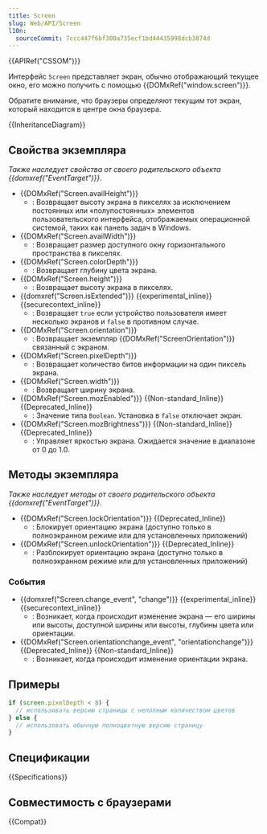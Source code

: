 ```yaml
---
title: Screen
slug: Web/API/Screen
l10n:
  sourceCommit: 7ccc447f6bf300a735ecf1bd44435998dcb3874d
---
```


{{APIRef("CSSOM")}}

Интерфейс `Screen` представляет экран, обычно отображающий текущее окно, его можно получить с помощью {{DOMxRef("window.screen")}}.

Обратите внимание, что браузеры определяют текущим тот экран, который находится в центре окна браузера.

{{InheritanceDiagram}}

## Свойства экземпляра

_Также наследует свойства от своего родительского объекта {{domxref("EventTarget")}}_.

- {{DOMxRef("Screen.availHeight")}}
  - : Возвращает высоту экрана в пикселях за исключением постоянных или «полупостоянных» элементов пользовательского интерфейса, отображаемых операционной системой, таких как панель задач в Windows.
- {{DOMxRef("Screen.availWidth")}}
  - : Возвращает размер доступного окну горизонтального пространства в пикселях.
- {{DOMxRef("Screen.colorDepth")}}
  - : Возвращает глубину цвета экрана.
- {{DOMxRef("Screen.height")}}
  - : Возвращает высоту экрана в пикселях.
- {{domxref("Screen.isExtended")}} {{experimental_inline}} {{securecontext_inline}}
  - : Возвращает `true` если устройство пользователя имеет несколько экранов и `false` в противном случае.
- {{DOMxRef("Screen.orientation")}}
  - : Возвращает экземпляр {{DOMxRef("ScreenOrientation")}} связанный с экраном.
- {{DOMxRef("Screen.pixelDepth")}}
  - : Возвращает количество битов информации на один пиксель экрана.
- {{DOMxRef("Screen.width")}}
  - : Возвращает ширину экрана.
- {{DOMxRef("Screen.mozEnabled")}} {{Non-standard_Inline}} {{Deprecated_Inline}}
  - : Значение типа `Boolean`. Установка в `false` отключает экран.
- {{DOMxRef("Screen.mozBrightness")}} {{Non-standard_Inline}} {{Deprecated_Inline}}
  - : Управляет яркостью экрана. Ожидается значение в диапазоне от 0 до 1.0.

## Методы экземпляра

_Также наследует методы от своего родительского объекта {{domxref("EventTarget")}}_.

- {{DOMxRef("Screen.lockOrientation")}} {{Deprecated_Inline}}
  - : Блокирует ориентацию экрана (доступно только в полноэкранном режиме или для установленных приложений)
- {{DOMxRef("Screen.unlockOrientation")}} {{Deprecated_Inline}}
  - : Разблокирует ориентацию экрана (доступно только в полноэкранном режиме или для установленных приложений)

### События

- {{domxref("Screen.change_event", "change")}} {{experimental_inline}} {{securecontext_inline}}
  - : Возникает, когда происходит изменение экрана — его ширины или высоты, доступной ширины или высоты, глубины цвета или ориентации.
- {{DOMxRef("Screen.orientationchange_event", "orientationchange")}} {{Deprecated_Inline}} {{Non-standard_Inline}}
  - : Возникает, когда происходит изменение ориентации экрана.

## Примеры

```js
if (screen.pixelDepth < 8) {
  // использовать версию страницы с неполным количеством цветов
} else {
  // использовать обычную полноцветную версию страницу
}
```

## Спецификации

{{Specifications}}

## Совместимость с браузерами

{{Compat}}

